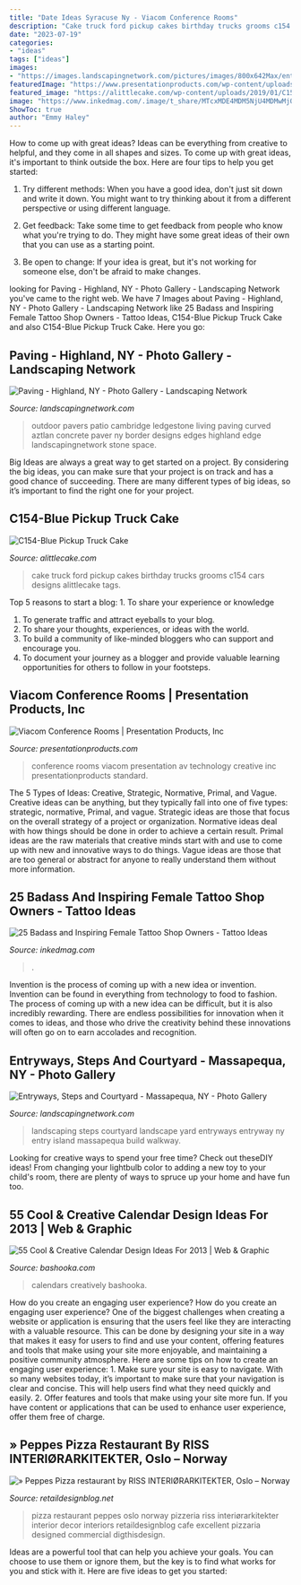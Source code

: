 ```yaml
---
title: "Date Ideas Syracuse Ny - Viacom Conference Rooms"
description: "Cake truck ford pickup cakes birthday trucks grooms c154 cars designs alittlecake tags"
date: "2023-07-19"
categories:
- "ideas"
tags: ["ideas"]
images:
- "https://images.landscapingnetwork.com/pictures/images/800x642Max/entryways-steps-and-courtyard_20/front-entry-landscaping-design-build-landscape_10323.jpg"
featuredImage: "https://www.presentationproducts.com/wp-content/uploads/2014/03/Large-Conference-Room-8.jpg"
featured_image: "https://alittlecake.com/wp-content/uploads/2019/01/C154.jpg"
image: "https://www.inkedmag.com/.image/t_share/MTcxMDE4MDM5NjU4MDMwMjQ2/female-shop-owners-fb.jpg"
ShowToc: true
author: "Emmy Haley"
---
```



How to come up with great ideas?
Ideas can be everything from creative to helpful, and they come in all shapes and sizes. To come up with great ideas, it's important to think outside the box. Here are four tips to help you get started:
1. Try different methods: When you have a good idea, don't just sit down and write it down. You might want to try thinking about it from a different perspective or using different language.

2. Get feedback: Take some time to get feedback from people who know what you're trying to do. They might have some great ideas of their own that you can use as a starting point.

3. Be open to change: If your idea is great, but it's not working for someone else, don't be afraid to make changes.

	

		
looking for Paving - Highland, NY - Photo Gallery - Landscaping Network you've came to the right web. We have 7 Images about Paving - Highland, NY - Photo Gallery - Landscaping Network like 25 Badass and Inspiring Female Tattoo Shop Owners - Tattoo Ideas, C154-Blue Pickup Truck Cake and also C154-Blue Pickup Truck Cake. Here you go:
		
    
## Paving - Highland, NY - Photo Gallery - Landscaping Network

<img loading=lazy src="https://images.landscapingnetwork.com/pictures/images/800x642Max/paving_23/cambridge-ledgestone-pavers-aztlan-outdoor-living_8232.jpg" onerror="this.onerror=null;this.src='https://tse3.mm.bing.net/th?id=OIP.ROlGsPxGKRxT5wFHpgaRpwHaFj&amp;pid=15.1';" alt="Paving - Highland, NY - Photo Gallery - Landscaping Network">

_Source: landscapingnetwork.com_

>outdoor pavers patio cambridge ledgestone living paving curved aztlan concrete paver ny border designs edges highland edge landscapingnetwork stone space. 

	

Big Ideas are always a great way to get started on a project. By considering the big ideas, you can make sure that your project is on track and has a good chance of succeeding. There are many different types of big ideas, so it’s important to find the right one for your project.

    
## C154-Blue Pickup Truck Cake

<img loading=lazy src="https://alittlecake.com/wp-content/uploads/2019/01/C154.jpg" onerror="this.onerror=null;this.src='https://tse1.mm.bing.net/th?id=OIP.w3BRNdh0nUlMg-eXxU0nDwHaFk&amp;pid=15.1';" alt="C154-Blue Pickup Truck Cake">

_Source: alittlecake.com_

>cake truck ford pickup cakes birthday trucks grooms c154 cars designs alittlecake tags. 

	

Top 5 reasons to start a blog: 1. To share your experience or knowledge
1. To generate traffic and attract eyeballs to your blog. 
2. To share your thoughts, experiences, or ideas with the world. 
3. To build a community of like-minded bloggers who can support and encourage you. 
4. To document your journey as a blogger and provide valuable learning opportunities for others to follow in your footsteps. 

    
## Viacom Conference Rooms | Presentation Products, Inc

<img loading=lazy src="https://www.presentationproducts.com/wp-content/uploads/2014/03/Large-Conference-Room-8.jpg" onerror="this.onerror=null;this.src='https://tse4.mm.bing.net/th?id=OIP.lUk56WNCdA9PDmWCSBcMJwHaE7&amp;pid=15.1';" alt="Viacom Conference Rooms | Presentation Products, Inc">

_Source: presentationproducts.com_

>conference rooms viacom presentation av technology creative inc presentationproducts standard. 

	

The 5 Types of Ideas: Creative, Strategic, Normative, Primal, and Vague.
Creative ideas can be anything, but they typically fall into one of five types: strategic, normative, Primal, and vague. 
Strategic ideas are those that focus on the overall strategy of a project or organization. Normative ideas deal with how things should be done in order to achieve a certain result. Primal ideas are the raw materials that creative minds start with and use to come up with new and innovative ways to do things. Vague ideas are those that are too general or abstract for anyone to really understand them without more information.

    
## 25 Badass And Inspiring Female Tattoo Shop Owners - Tattoo Ideas

<img loading=lazy src="https://www.inkedmag.com/.image/t_share/MTcxMDE4MDM5NjU4MDMwMjQ2/female-shop-owners-fb.jpg" onerror="this.onerror=null;this.src='https://tse1.mm.bing.net/th?id=OIP.G3xr7-xt8K-HtTiG0gPV5gHaD4&amp;pid=15.1';" alt="25 Badass and Inspiring Female Tattoo Shop Owners - Tattoo Ideas">

_Source: inkedmag.com_

>. 

	

Invention is the process of coming up with a new idea or invention. Invention can be found in everything from technology to food to fashion. The process of coming up with a new idea can be difficult, but it is also incredibly rewarding. There are endless possibilities for innovation when it comes to ideas, and those who drive the creativity behind these innovations will often go on to earn accolades and recognition.

    
## Entryways, Steps And Courtyard - Massapequa, NY - Photo Gallery

<img loading=lazy src="https://images.landscapingnetwork.com/pictures/images/800x642Max/entryways-steps-and-courtyard_20/front-entry-landscaping-design-build-landscape_10323.jpg" onerror="this.onerror=null;this.src='https://tse1.mm.bing.net/th?id=OIP.5R0fD8hnLRAPsPem3EwSVAHaFA&amp;pid=15.1';" alt="Entryways, Steps and Courtyard - Massapequa, NY - Photo Gallery">

_Source: landscapingnetwork.com_

>landscaping steps courtyard landscape yard entryways entryway ny entry island massapequa build walkway. 

	

Looking for creative ways to spend your free time? Check out theseDIY ideas! From changing your lightbulb color to adding a new toy to your child's room, there are plenty of ways to spruce up your home and have fun too.

    
## 55 Cool &amp; Creative Calendar Design Ideas For 2013 | Web &amp; Graphic

<img loading=lazy src="https://bashooka.com/wp-content/uploads/2012/10/calendar-designs-40.jpg" onerror="this.onerror=null;this.src='https://tse3.mm.bing.net/th?id=OIP.RKg-Y-gg3aYOmlf7gFTbrgHaLH&amp;pid=15.1';" alt="55 Cool &amp; Creative Calendar Design Ideas For 2013 | Web &amp; Graphic">

_Source: bashooka.com_

>calendars creatively bashooka. 

	

How do you create an engaging user experience?
How do you create an engaging user experience? One of the biggest challenges when creating a website or application is ensuring that the users feel like they are interacting with a valuable resource. This can be done by designing your site in a way that makes it easy for users to find and use your content, offering features and tools that make using your site more enjoyable, and maintaining a positive community atmosphere. Here are some tips on how to create an engaging user experience: 1. Make sure your site is easy to navigate. With so many websites today, it’s important to make sure that your navigation is clear and concise. This will help users find what they need quickly and easily. 2. Offer features and tools that make using your site more fun. If you have content or applications that can be used to enhance user experience, offer them free of charge.

    
## » Peppes Pizza Restaurant By RISS INTERIØRARKITEKTER, Oslo – Norway

<img loading=lazy src="http://retaildesignblog.net/wp-content/uploads/2014/04/Peppes-Pizza-restaurant-by-RISS-INTERIORARKITEKTER-Oslo-Norway-04.jpg" onerror="this.onerror=null;this.src='https://tse4.mm.bing.net/th?id=OIP.ST3MCCWHDXlZG_4ndpT10wHaE8&amp;pid=15.1';" alt="» Peppes Pizza restaurant by RISS INTERIØRARKITEKTER, Oslo – Norway">

_Source: retaildesignblog.net_

>pizza restaurant peppes oslo norway pizzeria riss interiørarkitekter interior decor interiors retaildesignblog cafe excellent pizzaria designed commercial digthisdesign. 

	

Ideas are a powerful tool that can help you achieve your goals. You can choose to use them or ignore them, but the key is to find what works for you and stick with it. Here are five ideas to get you started: 

